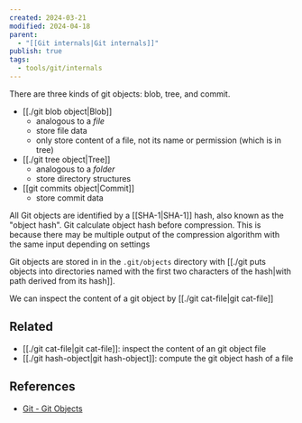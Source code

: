 ```yaml
---
created: 2024-03-21
modified: 2024-04-18
parent:
  - "[[Git internals|Git internals]]"
publish: true
tags:
  - tools/git/internals
---
```

There are three kinds of git objects: blob, tree, and commit.
- [[./git blob object|Blob]]
  - analogous to a *file*
  - store file data
  - only store content of a file, not its name or permission (which is in tree)
- [[./git tree object|Tree]]
  - analogous to a *folder*
  - store directory structures
- [[git commits object|Commit]]
  - store commit data

All Git objects are identified by a [[SHA-1|SHA-1]] hash, also known as the "object hash". Git calculate object hash before compression. This is because there may be multiple output of the compression algorithm with the same input depending on settings

Git objects are stored in in the `.git/objects` directory with [[./git puts objects into directories named with the first two characters of the hash|with path derived from its hash]].

We can inspect the content of a git object by [[./git cat-file|git cat-file]]
## Related
- [[./git cat-file|git cat-file]]: inspect the content of an git object file
- [[./git hash-object|git hash-object]]: compute the git object hash of a file

## References
- [Git - Git Objects](https://git-scm.com/book/en/v2/Git-Internals-Git-Objects)